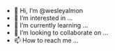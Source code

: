 - 👋 Hi, I’m @wesleyalmon
- 👀 I’m interested in ...
- 🌱 I’m currently learning ...
- 💞️ I’m looking to collaborate on ...
- 📫 How to reach me ...

<!---
wesleyalmon/wesleyalmon is a ✨ special ✨ repository because its `README.md` (this file) appears on your GitHub profile.
You can click the Preview link to take a look at your changes.
--->

